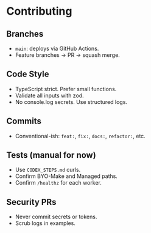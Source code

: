 # Contributing

## Branches
- `main`: deploys via GitHub Actions.
- Feature branches → PR → squash merge.

## Code Style
- TypeScript strict. Prefer small functions.
- Validate all inputs with zod.
- No console.log secrets. Use structured logs.

## Commits
- Conventional-ish: `feat:`, `fix:`, `docs:`, `refactor:`, etc.

## Tests (manual for now)
- Use `CODEX_STEPS.md` curls.
- Confirm BYO-Make and Managed paths.
- Confirm `/healthz` for each worker.

## Security PRs
- Never commit secrets or tokens.
- Scrub logs in examples.
